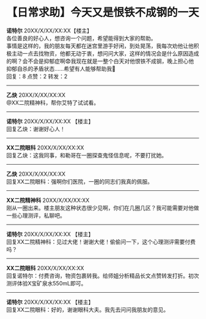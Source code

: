 <script src="linkify-characters.js"></script>
# 【日常求助】今天又是恨铁不成钢的一天

**诺特尔** 20XX/X/XX/XX:XX【楼主】  
各位善良的好心人，想咨询一个问题，希望能得到大家的帮助。  
事情是这样的，我的朋友每天都在迷宫里游手好闲，到处晃荡，我每次劝他让他积极主动一点去找物资，他都无动于衷，想问问大家，这样的情况会是什么原因造成的啊？会不会是抑郁症啊😨我现在就是一整个白天对他恨铁不成钢，晚上担心他抑郁自杀的矛盾状态……希望有人能够帮助我🙏  
回复：8    点赞：2     转发：2  

---

**乙炔**  20XX/X/XX/XX:XX  
@XX二院精神科，帮你艾特了试试看。

---

**诺特尔** 20XX/X/XX/XX:XX 【楼主】  
回复乙炔：谢谢好心人！

---

**XX二院眼科**  20XX/X/XX/XX:XX  
回复乙炔：这我同事，和勒哥在一圈探查鬼怪信息呢，不要打扰她。

---

**乙炔**  20XX/X/XX/XX:XX  
回复XX二院眼科：强啊你们医院，一圈的同志们我真的佩服。

---

**XX二院精神科**  20XX/X/XX/XX:XX  
刚从一圈出来。楼主朋友这种状态很少见啊，你们在几圈几区？我可能需要对他做一些心理测评，私聊吧。

---

**诺特尔** 20XX/X/XX/XX:XX 【楼主】  
回复XX二院精神科：见过大佬！谢谢大佬！偷偷问一下，这个心理测评需要付费吗？

---

**XX二院眼科** 20XX/X/XX/XX:XX  
回复诺特尔：付费咨询，物资包裹转我。给师姐分析精品长文点赞转发打折。初次测评体验X宝矿泉水550mL即可。

---

**诺特尔** 20XX/X/XX/XX:XX 【楼主】  
回复XX二院眼科：好的，谢谢眼科大夫。我先去问问我朋友的意见。
